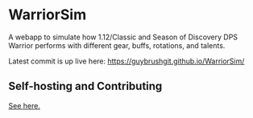 # WarriorSim
A webapp to simulate how 1.12/Classic and Season of Discovery DPS Warrior performs with different gear, buffs, rotations, and talents.

Latest commit is up live here:
https://guybrushgit.github.io/WarriorSim/

## Self-hosting and Contributing

[See here.](CONTRIBUTING.md)
